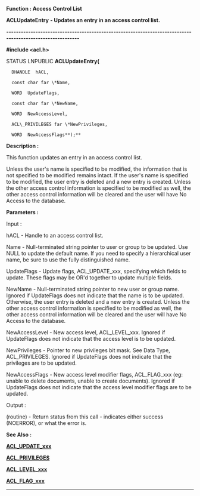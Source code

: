 




<!--
 /\* Font Definitions \*/
 @font-face
 {font-family:"Tms Rmn";
 panose-1:2 2 6 3 4 5 5 2 3 4;}
@font-face
 {font-family:Helv;
 panose-1:2 11 6 4 2 2 2 3 2 4;}
@font-face
 {font-family:"Cambria Math";
 panose-1:2 4 5 3 5 4 6 3 2 4;}
 /\* Style Definitions \*/
 p.MsoNormal, li.MsoNormal, div.MsoNormal
 {margin-top:0cm;
 margin-right:0cm;
 margin-bottom:8.0pt;
 margin-left:0cm;
 line-height:107%;
 font-size:11.0pt;
 font-family:"Calibri",sans-serif;}
.MsoChpDefault
 {font-size:11.0pt;}
.MsoPapDefault
 {margin-bottom:8.0pt;
 line-height:107%;}
 /\* Page Definitions \*/
 @page WordSection1
 {size:612.0pt 792.0pt;
 margin:72.0pt 72.0pt 72.0pt 72.0pt;}
div.WordSection1
 {page:WordSection1;}
-->




 


**Function : Access Control List**



**ACLUpdateEntry** **- Updates
an entry in an access control list.**


**----------------------------------------------------------------------------------------------------------**



**#include <acl.h>**



STATUS
LNPUBLIC **ACLUpdateEntry(**  

      DHANDLE  hACL,  

      const char far \*Name,  

      WORD  UpdateFlags,  

      const char far \*NewName,  

      WORD  NewAccessLevel,  

      ACL\_PRIVILEGES far \*NewPrivileges,  

      WORD  NewAccessFlags**);**



**Description :**



This
function updates an entry in an access control list.    

  

Unless the user's name is specified to be modified, the information that is not
specified to be modified remains intact.  If the user's name is specified to be
modified, the user entry is deleted and a new entry is created.  Unless the
other access control information is specified to be modified as well, the other
access control information will be cleared and the user will have No Access to
the database.


 


**Parameters :**



Input :  

hACL  -  Handle to an access control list.  

  

Name  -  Null-terminated string pointer to user or group to be updated.  Use
NULL to update the default name.  If you need to specify a hierarchical user
name, be sure to use the fully distinguished name.  

  

UpdateFlags  -   Update flags, ACL\_UPDATE\_xxx, specifying which fields to
update.  These flags may be OR'd together to update multiple fields.  

  

NewName  -  Null-terminated string pointer to new user or group name.  Ignored
if UpdateFlags does not indicate that the name is to be updated.  Otherwise,
the user entry is deleted and a new entry is created.  Unless the other access
control information is specified to be modified as well, the other access
control information will be cleared and the user will have No Access to the
database.  

  

NewAccessLevel  -  New access level, ACL\_LEVEL\_xxx.  Ignored if UpdateFlags
does not indicate that the access level is to be updated.  

  

NewPrivileges  -  Pointer to new privileges bit mask.  See Data Type,
ACL\_PRIVILEGES.  Ignored  if UpdateFlags does not indicate that the privileges
are to be updated.   

  

NewAccessFlags  -   New access level modifier flags, ACL\_FLAG\_xxx  (eg:  unable
to delete documents, unable to create documents).  Ignored if UpdateFlags does
not indicate that the access level modifier flags are to be updated.  

  




Output :  

(routine)  -  Return status from this call - indicates either success
(NOERROR), or what the error is.  

  

  




 **See Also :**


**[ACL\_UPDATE\_xxx](ACL_UPDATE_xxx.md)**


**[ACL\_PRIVILEGES](notes:///852584E300582C9D/61FD4E9848264AD28525620B006BA8BD/0007004A00E8002385255E3F00027E24)**


**[ACL\_LEVEL\_xxx](ACL_LEVEL_xxx.md)**


**[ACL\_FLAG\_xxx](ACL_FLAG_xxx.md)**



----------------------------------------------------------------------------------------------------------


 





